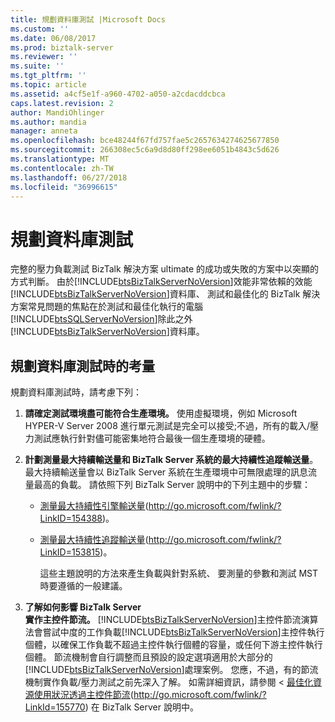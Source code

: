 ```yaml
---
title: 規劃資料庫測試 |Microsoft Docs
ms.custom: ''
ms.date: 06/08/2017
ms.prod: biztalk-server
ms.reviewer: ''
ms.suite: ''
ms.tgt_pltfrm: ''
ms.topic: article
ms.assetid: a4cf5e1f-a960-4702-a050-a2cdacddcbca
caps.latest.revision: 2
author: MandiOhlinger
ms.author: mandia
manager: anneta
ms.openlocfilehash: bce48244f67fd757fae5c2657634274625677850
ms.sourcegitcommit: 266308ec5c6a9d8d80ff298ee6051b4843c5d626
ms.translationtype: MT
ms.contentlocale: zh-TW
ms.lasthandoff: 06/27/2018
ms.locfileid: "36996615"
---
```

# <a name="planning-for-database-testing"></a>規劃資料庫測試
完整的壓力負載測試 BizTalk 解決方案 ultimate 的成功或失敗的方案中以突顯的方式判斷。 由於[!INCLUDE[btsBizTalkServerNoVersion](../includes/btsbiztalkservernoversion-md.md)]效能非常依賴的效能[!INCLUDE[btsBizTalkServerNoVersion](../includes/btsbiztalkservernoversion-md.md)]資料庫、 測試和最佳化的 BizTalk 解決方案常見問題的焦點在於測試和最佳化執行的電腦[!INCLUDE[btsSQLServerNoVersion](../includes/btssqlservernoversion-md.md)]除此之外[!INCLUDE[btsBizTalkServerNoVersion](../includes/btsbiztalkservernoversion-md.md)]資料庫。  
  
## <a name="considerations-when-planning-for-database-testing"></a>規劃資料庫測試時的考量  
 規劃資料庫測試時，請考慮下列：  
  
1. **請確定測試環境盡可能符合生產環境。** 使用虛擬環境，例如 Microsoft HYPER-V Server 2008 進行單元測試是完全可以接受;不過，所有的載入/壓力測試應執行針對儘可能密集地符合最後一個生產環境的硬體。  
  
2. **計劃測量最大持續輸送量和 BizTalk Server 系統的最大持續性追蹤輸送量**。 最大持續輸送量會以 BizTalk Server 系統在生產環境中可無限處理的訊息流量最高的負載。 請依照下列 BizTalk Server 說明中的下列主題中的步驟：  
  
   - [測量最大持續性引擎輸送量](http://go.microsoft.com/fwlink/?LinkID=154388)(http://go.microsoft.com/fwlink/?LinkID=154388)。  
  
   - [測量最大持續性追蹤輸送量](http://go.microsoft.com/fwlink/?LinkID=153815)(http://go.microsoft.com/fwlink/?LinkID=153815)。  
  
     這些主題說明的方法來產生負載與針對系統、 要測量的參數和測試 MST 時要遵循的一般建議。  
  
3. **了解如何影響 BizTalk Server**  
    **實作主控件節流。** [!INCLUDE[btsBizTalkServerNoVersion](../includes/btsbiztalkservernoversion-md.md)]主控件節流演算法會嘗試中度的工作負載[!INCLUDE[btsBizTalkServerNoVersion](../includes/btsbiztalkservernoversion-md.md)]主控件執行個體，以確保工作負載不超過主控件執行個體的容量，或任何下游主控件執行個體。 節流機制會自行調整而且預設的設定選項適用於大部分的[!INCLUDE[btsBizTalkServerNoVersion](../includes/btsbiztalkservernoversion-md.md)]處理案例。 您應，不過，有的節流機制實作負載/壓力測試之前先深入了解。 如需詳細資訊，請參閱 <<c0> [ 最佳化資源使用狀況透過主控件節流](http://go.microsoft.com/fwlink/?LinkId=155770)(<http://go.microsoft.com/fwlink/?LinkId=155770>) 在 BizTalk Server 說明中。